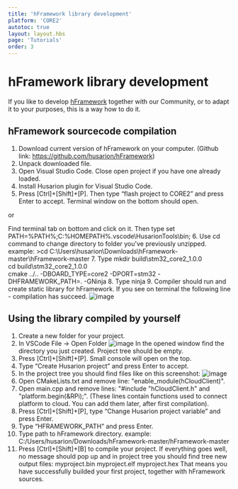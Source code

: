 ```yaml
---
title: 'hFramework library development'
platform: 'CORE2'
autotoc: true
layout: layout.hbs
page: 'Tutorials'
order: 3
---
```


# hFramework library development #

If you like to develop [hFramework](https://github.com/husarion/hFramework) together with our Community, or to adapt it to your purposes, this is a way how to do it.

## hFramework sourcecode compilation ##

1. Download current version of hFramework on your computer.
(Github link: https://github.com/husarion/hFramework)
2. Unpack downloaded file.
3. Open Visual Studio Code. Close open project if you have one already loaded.
4. Install Husarion plugin for Visual Studio Code.
5. Press [Ctrl]+[Shift]+[P]. Then type “flash project to CORE2” and press Enter to accept. Terminal window on the bottom should open.

or

Find terminal tab on bottom and click on it. Then type 
	set PATH=%PATH%;C:%HOMEPATH%\.vscode\HusarionTools\bin;
6. Use cd command to change directory to folder you've previously unzipped.
example: >cd C:\Users\husarion\Downloads\hFramework-master\hFramework-master
7. Type
     mkdir build\stm32_core2_1.0.0\
     cd build\stm32_core2_1.0.0\
     cmake ../.. -DBOARD_TYPE=core2 -DPORT=stm32 -DHFRAMEWORK_PATH=. -GNinja
8. Type
	ninja
9. Compiler should run and create static library for hFramework.
If you see on terminal the following line - compilation has succeed.
![image](/assets/img/howToStart/lib_p9.png)

## Using the library compiled by yourself ##

1. Create a new folder for your project.
2. In VSCode File -> Open Folder
![image](/assets/img/howToStart/com_p2.png)
In the opened window find the directory you just created. Project tree should be empty.
3. Press [Ctrl]+[Shift]+[P]. Small console will open on the top.
4. Type “Create Husarion project” and press Enter to accept.
5. In the project tree you should find files like on this screenshot:
![image](/assets/img/howToStart/com_p5.png)
6. Open CMakeLists.txt and remove line: "enable_module(hCloudClient)".
7. Open main.cpp and remove lines: "#include "hCloudClient.h" and "platform.begin(&RPi);".
(These lines contain functions used to connect platform to cloud. You can add them later, after first compilation).
8. Press [Ctrl]+[Shift]+[P], type “Change Husarion project variable” and press Enter.
9. Type “HFRAMEWORK_PATH” and press Enter.
10. Type path to hFramework directory.
example: C:/Users/husarion/Downloads/hFramework-master/hFramework-master
11. Press [Ctrl]+[Shift]+[B] to compile your project. If everything goes well, no message should pop up and in project tree you should find tree new output files:
	myproject.bin
	myproject.elf
	myproject.hex
That means you have successfully builded your first project, together with hFramework sources.
